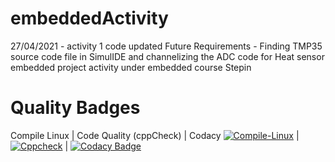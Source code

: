 # embeddedActivity
27/04/2021 - activity 1 code updated
Future Requirements - Finding TMP35 source code file in SimulIDE and channelizing the ADC code for Heat sensor
embedded project activity under embedded course Stepin

# Quality Badges
Compile Linux | Code Quality (cppCheck) | Codacy
[![Compile-Linux](https://github.com/sstharval/embeddedActivity/actions/workflows/Compile.yml/badge.svg)](https://github.com/sstharval/embeddedActivity/actions/workflows/Compile.yml) | [![Cppcheck](https://github.com/sstharval/embeddedActivity/actions/workflows/CodeQuality.yml/badge.svg)](https://github.com/sstharval/embeddedActivity/actions/workflows/CodeQuality.yml) | [![Codacy Badge](https://app.codacy.com/project/badge/Grade/81bfe93001ef4384ac3ce87ccef3c3f7)](https://www.codacy.com/gh/sstharval/embeddedActivity/dashboard?utm_source=github.com&amp;utm_medium=referral&amp;utm_content=sstharval/embeddedActivity&amp;utm_campaign=Badge_Grade)
